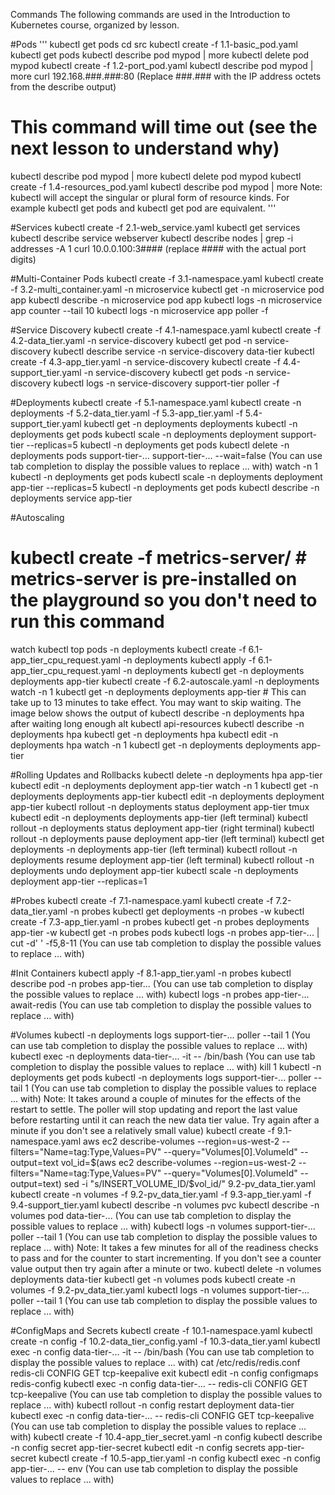 Commands
The following commands are used in the Introduction to Kubernetes course, organized by lesson.

 
#Pods
'''
kubectl get pods
cd src
kubectl create -f 1.1-basic_pod.yaml
kubectl get pods
kubectl describe pod mypod | more
kubectl delete pod mypod
kubectl create -f 1.2-port_pod.yaml
kubectl describe pod mypod | more
curl 192.168.###.###:80 (Replace ###.### with the IP address octets from the describe output)
# This command will time out (see the next lesson to understand why)
kubectl describe pod mypod | more
kubectl delete pod mypod
kubectl create -f 1.4-resources_pod.yaml
kubectl describe pod mypod | more
Note: kubectl will accept the singular or plural form of resource kinds. For example kubectl get pods and kubectl get pod are equivalent.
'''
 

#Services
kubectl create -f 2.1-web_service.yaml
kubectl get services
kubectl describe service webserver
kubectl describe nodes | grep -i addresses -A 1
curl 10.0.0.100:3#### (replace #### with the actual port digits)
 

#Multi-Container Pods
kubectl create -f 3.1-namespace.yaml
kubectl create -f 3.2-multi_container.yaml -n microservice
kubectl get -n microservice pod app
kubectl describe -n microservice pod app
kubectl logs -n microservice app counter --tail 10
kubectl logs -n microservice app poller -f
 

#Service Discovery
kubectl create -f 4.1-namespace.yaml
kubectl create -f 4.2-data_tier.yaml -n service-discovery
kubectl get pod -n service-discovery
kubectl describe service -n service-discovery data-tier
kubectl create -f 4.3-app_tier.yaml -n service-discovery
kubectl create -f 4.4-support_tier.yaml -n service-discovery
kubectl get pods -n service-discovery
kubectl logs -n service-discovery support-tier poller -f
 

#Deployments
kubectl create -f 5.1-namespace.yaml
kubectl create -n deployments -f 5.2-data_tier.yaml -f 5.3-app_tier.yaml -f 5.4-support_tier.yaml
kubectl get -n deployments deployments
kubectl -n deployments get pods
kubectl scale -n deployments deployment support-tier --replicas=5
kubectl -n deployments get pods
kubectl delete -n deployments pods support-tier-... support-tier-... --wait=false (You can use tab completion to display the possible values to replace ... with)
watch -n 1 kubectl -n deployments get pods
kubectl scale -n deployments deployment app-tier --replicas=5
kubectl -n deployments get pods
kubectl describe -n deployments service app-tier
 

#Autoscaling
# kubectl create -f metrics-server/ # metrics-server is pre-installed on the playground so you don't need to run this command
watch kubectl top pods -n deployments
kubectl create -f 6.1-app_tier_cpu_request.yaml -n deployments
kubectl apply -f 6.1-app_tier_cpu_request.yaml -n deployments
kubectl get -n deployments deployments app-tier
kubectl create -f 6.2-autoscale.yaml -n deployments
watch -n 1 kubectl get -n deployments deployments app-tier # This can take up to 13 minutes to take effect. You may want to skip waiting. The image below shows the output of kubectl describe -n deployments hpa after waiting long enough
alt
kubectl api-resources
kubectl describe -n deployments hpa
kubectl get -n deployments hpa
kubectl edit -n deployments hpa
watch -n 1 kubectl get -n deployments deployments app-tier
 

#Rolling Updates and Rollbacks
kubectl delete -n deployments hpa app-tier
kubectl edit -n deployments deployment app-tier
watch -n 1 kubectl get -n deployments deployments app-tier 
kubectl edit -n deployments deployment app-tier
kubectl rollout -n deployments status deployment app-tier
tmux
kubectl edit -n deployments deployments app-tier (left terminal)
kubectl rollout -n deployments status deployment app-tier (right terminal)
kubectl rollout -n deployments pause deployment app-tier (left terminal)
kubectl get deployments -n deployments app-tier (left terminal)
kubectl rollout -n deployments resume deployment app-tier (left terminal)
kubectl rollout -n deployments undo deployment app-tier
kubectl scale -n deployments deployment app-tier --replicas=1
 

#Probes
kubectl create -f 7.1-namespace.yaml
kubectl create -f 7.2-data_tier.yaml -n probes
kubectl get deployments -n probes -w
kubectl create -f 7.3-app_tier.yaml -n probes
kubectl get -n probes deployments app-tier -w
kubectl get -n probes pods
kubectl logs -n probes app-tier-... | cut -d' ' -f5,8-11 (You can use tab completion to display the possible values to replace ... with)
 

#Init Containers
kubectl apply -f 8.1-app_tier.yaml -n probes
kubectl describe pod -n probes app-tier... (You can use tab completion to display the possible values to replace ... with)
kubectl logs -n probes app-tier-... await-redis (You can use tab completion to display the possible values to replace ... with)
 

#Volumes
kubectl -n deployments logs support-tier-... poller --tail 1 (You can use tab completion to display the possible values to replace ... with)
kubectl exec -n deployments data-tier-... -it -- /bin/bash (You can use tab completion to display the possible values to replace ... with)
kill 1
kubectl -n deployments get pods
kubectl -n deployments logs support-tier-... poller --tail 1 (You can use tab completion to display the possible values to replace ... with)
Note: It takes around a couple of minutes for the effects of the restart to settle. The poller will stop updating and report the last value before restarting until it can reach the new data tier value. Try again after a minute if you don't see a relatively small value)
kubectl create -f 9.1-namespace.yaml
aws ec2 describe-volumes --region=us-west-2 --filters="Name=tag:Type,Values=PV" --query="Volumes[0].VolumeId" --output=text
vol_id=$(aws ec2 describe-volumes --region=us-west-2 --filters="Name=tag:Type,Values=PV" --query="Volumes[0].VolumeId" --output=text)
sed -i "s/INSERT_VOLUME_ID/$vol_id/" 9.2-pv_data_tier.yaml
kubectl create -n volumes -f 9.2-pv_data_tier.yaml -f 9.3-app_tier.yaml -f 9.4-support_tier.yaml
kubectl describe -n volumes pvc
kubectl describe -n volumes pod data-tier-... (You can use tab completion to display the possible values to replace ... with)
kubectl logs -n volumes support-tier-... poller --tail 1 (You can use tab completion to display the possible values to replace ... with)
Note: It takes a few minutes for all of the readiness checks to pass and for the counter to start incrementing. If you don't see a counter value output then try again after a minute or two.
kubectl delete -n volumes deployments data-tier
kubectl get -n volumes pods
kubectl create -n volumes -f 9.2-pv_data_tier.yaml
kubectl logs -n volumes support-tier-... poller --tail 1 (You can use tab completion to display the possible values to replace ... with)
 

#ConfigMaps and Secrets
kubectl create -f 10.1-namespace.yaml
kubectl create -n config -f 10.2-data_tier_config.yaml -f 10.3-data_tier.yaml
kubectl exec -n config data-tier-... -it -- /bin/bash (You can use tab completion to display the possible values to replace ... with)
cat /etc/redis/redis.conf
redis-cli CONFIG GET tcp-keepalive
exit
kubectl edit -n config configmaps redis-config
kubectl exec -n config data-tier-... -- redis-cli CONFIG GET tcp-keepalive (You can use tab completion to display the possible values to replace ... with)
kubectl rollout -n config restart deployment data-tier
kubectl exec -n config data-tier-... -- redis-cli CONFIG GET tcp-keepalive (You can use tab completion to display the possible values to replace ... with)
kubectl create -f 10.4-app_tier_secret.yaml -n config
kubectl describe -n config secret app-tier-secret
kubectl edit -n config secrets app-tier-secret
kubectl create -f 10.5-app_tier.yaml -n config
kubectl exec -n config app-tier-... -- env (You can use tab completion to display the possible values to replace ... with)
